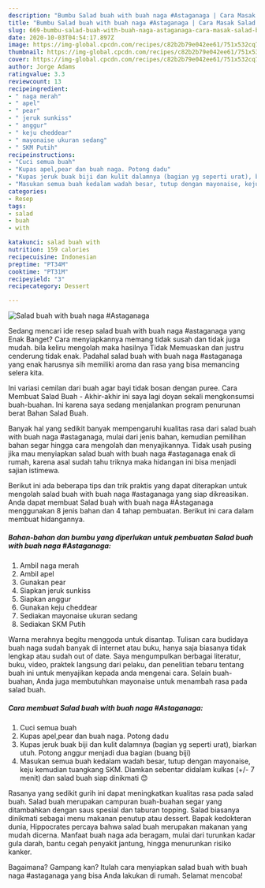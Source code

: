 ```yaml
---
description: "Bumbu Salad buah with buah naga #Astaganaga | Cara Masak Salad buah with buah naga #Astaganaga Yang Bikin Ngiler"
title: "Bumbu Salad buah with buah naga #Astaganaga | Cara Masak Salad buah with buah naga #Astaganaga Yang Bikin Ngiler"
slug: 669-bumbu-salad-buah-with-buah-naga-astaganaga-cara-masak-salad-buah-with-buah-naga-astaganaga-yang-bikin-ngiler
date: 2020-10-03T04:54:17.897Z
image: https://img-global.cpcdn.com/recipes/c82b2b79e042ee61/751x532cq70/salad-buah-with-buah-naga-astaganaga-foto-resep-utama.jpg
thumbnail: https://img-global.cpcdn.com/recipes/c82b2b79e042ee61/751x532cq70/salad-buah-with-buah-naga-astaganaga-foto-resep-utama.jpg
cover: https://img-global.cpcdn.com/recipes/c82b2b79e042ee61/751x532cq70/salad-buah-with-buah-naga-astaganaga-foto-resep-utama.jpg
author: Jorge Adams
ratingvalue: 3.3
reviewcount: 13
recipeingredient:
- " naga merah"
- " apel"
- " pear"
- " jeruk sunkiss"
- " anggur"
- " keju cheddear"
- " mayonaise ukuran sedang"
- " SKM Putih"
recipeinstructions:
- "Cuci semua buah"
- "Kupas apel,pear dan buah naga. Potong dadu"
- "Kupas jeruk buak biji dan kulit dalamnya (bagian yg seperti urat), biarkan utuh. Potong anggur menjadi dua bagian (buang biji)"
- "Masukan semua buah kedalam wadah besar, tutup dengan mayonaise, keju kemudian tuangkang SKM. Diamkan sebentar didalam kulkas (+/- 7 menit) dan salad buah siap dinikmati 😊"
categories:
- Resep
tags:
- salad
- buah
- with

katakunci: salad buah with 
nutrition: 159 calories
recipecuisine: Indonesian
preptime: "PT34M"
cooktime: "PT31M"
recipeyield: "3"
recipecategory: Dessert

---
```



![Salad buah with buah naga #Astaganaga](https://img-global.cpcdn.com/recipes/c82b2b79e042ee61/751x532cq70/salad-buah-with-buah-naga-astaganaga-foto-resep-utama.jpg)

Sedang mencari ide resep salad buah with buah naga #astaganaga yang Enak Banget? Cara menyiapkannya memang tidak susah dan tidak juga mudah. bila keliru mengolah maka hasilnya Tidak Memuaskan dan justru cenderung tidak enak. Padahal salad buah with buah naga #astaganaga yang enak harusnya sih memiliki aroma dan rasa yang bisa memancing selera kita.

Ini variasi cemilan dari buah agar bayi tidak bosan dengan puree. Cara Membuat Salad Buah - Akhir-akhir ini saya lagi doyan sekali mengkonsumsi buah-buahan. Ini karena saya sedang menjalankan program penurunan berat Bahan Salad Buah.

Banyak hal yang sedikit banyak mempengaruhi kualitas rasa dari salad buah with buah naga #astaganaga, mulai dari jenis bahan, kemudian pemilihan bahan segar hingga cara mengolah dan menyajikannya. Tidak usah pusing jika mau menyiapkan salad buah with buah naga #astaganaga enak di rumah, karena asal sudah tahu triknya maka hidangan ini bisa menjadi sajian istimewa.


Berikut ini ada beberapa tips dan trik praktis yang dapat diterapkan untuk mengolah salad buah with buah naga #astaganaga yang siap dikreasikan. Anda dapat membuat Salad buah with buah naga #Astaganaga menggunakan 8 jenis bahan dan 4 tahap pembuatan. Berikut ini cara dalam membuat hidangannya.

<!--inarticleads1-->

##### Bahan-bahan dan bumbu yang diperlukan untuk pembuatan Salad buah with buah naga #Astaganaga:

1. Ambil  naga merah
1. Ambil  apel
1. Gunakan  pear
1. Siapkan  jeruk sunkiss
1. Siapkan  anggur
1. Gunakan  keju cheddear
1. Sediakan  mayonaise ukuran sedang
1. Sediakan  SKM Putih


Warna merahnya begitu menggoda untuk disantap. Tulisan cara budidaya buah naga sudah banyak di internet atau buku, hanya saja biasanya tidak lengkap atau sudah out of date. Saya mengumpulkan berbagai literatur, buku, video, praktek langsung dari pelaku, dan penelitian tebaru tentang buah ini untuk menyajikan kepada anda mengenai cara. Selain buah-buahan, Anda juga membutuhkan mayonaise untuk menambah rasa pada salad buah. 

<!--inarticleads2-->

##### Cara membuat Salad buah with buah naga #Astaganaga:

1. Cuci semua buah
1. Kupas apel,pear dan buah naga. Potong dadu
1. Kupas jeruk buak biji dan kulit dalamnya (bagian yg seperti urat), biarkan utuh. Potong anggur menjadi dua bagian (buang biji)
1. Masukan semua buah kedalam wadah besar, tutup dengan mayonaise, keju kemudian tuangkang SKM. Diamkan sebentar didalam kulkas (+/- 7 menit) dan salad buah siap dinikmati 😊


Rasanya yang sedikit gurih ini dapat meningkatkan kualitas rasa pada salad buah. Salad buah merupakan campuran buah-buahan segar yang ditambahkan dengan saus spesial dan taburan topping. Salad biasanya dinikmati sebagai menu makanan penutup atau dessert. Bapak kedokteran dunia, Hippocrates percaya bahwa salad buah merupakan makanan yang mudah dicerna. Manfaat buah naga ada beragam, mulai dari turunkan kadar gula darah, bantu cegah penyakit jantung, hingga menurunkan risiko kanker. 

Bagaimana? Gampang kan? Itulah cara menyiapkan salad buah with buah naga #astaganaga yang bisa Anda lakukan di rumah. Selamat mencoba!
